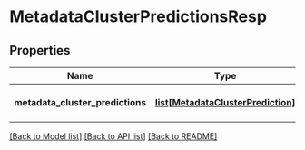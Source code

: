 # MetadataClusterPredictionsResp

## Properties
Name | Type | Description | Notes
------------ | ------------- | ------------- | -------------
**metadata_cluster_predictions** | [**list[MetadataClusterPrediction]**](MetadataClusterPrediction.md) | metadata cluster predictions | 

[[Back to Model list]](../README.md#documentation-for-models) [[Back to API list]](../README.md#documentation-for-api-endpoints) [[Back to README]](../README.md)


